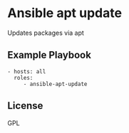 Ansible apt update
=========

Updates packages via apt

Example Playbook
----------------

    - hosts: all
      roles:
         - ansible-apt-update

License
-------

GPL
